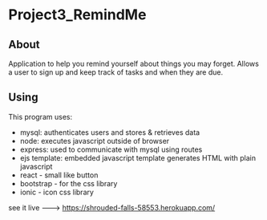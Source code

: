 # Project3_RemindMe

## About

Application to help you remind yourself about things you may forget. Allows a user to sign up and keep track of tasks and when they are due.
## Using

This program uses:
- mysql: authenticates users and stores & retrieves data
- node: executes javascript outside of browser
- express: used to communicate with mysql using routes
- ejs template: embedded javascript template generates HTML with plain javascript
- react - small like button
- bootstrap - for the css library
- ionic - icon css library

see it live ---> https://shrouded-falls-58553.herokuapp.com/

